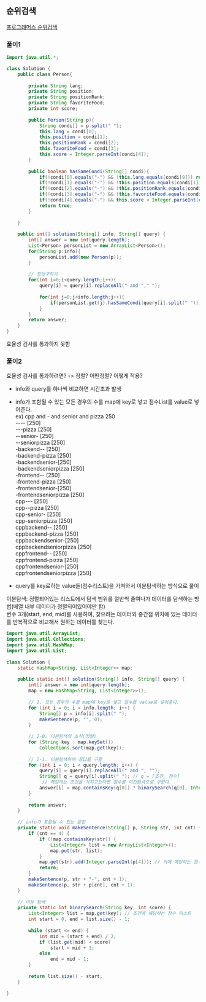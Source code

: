 ## 순위검색
[프로그래머스 순위검색](https://school.programmers.co.kr/tryouts/71877/challenges)


### 풀이1
~~~java
import java.util.*;

class Solution {
    public class Person{
        
        private String lang;
        private String position;
        private String positionRank;
        private String favoriteFood;
        private int score;
        
        public Person(String p){
            String condi[] = p.split(" ");
            this.lang = condi[0];
            this.position = condi[1];
            this.positionRank = condi[2];
            this.favoriteFood = condi[3];
            this.score = Integer.parseInt(condi[4]);
        }
        
        public boolean hasSameCondi(String[] condi){
            if(!condi[0].equals("-") && !this.lang.equals(condi[0])) return false;
            if(!condi[1].equals("-") && !this.position.equals(condi[1])) return false;
            if(!condi[2].equals("-") && !this.positionRank.equals(condi[2])) return false;
            if(!condi[3].equals("-") && !this.favoriteFood.equals(condi[3])) return false;
            if(!condi[4].equals("-") && this.score < Integer.parseInt(condi[4])) return false;
            return true;
        }
        
    }
    
    public int[] solution(String[] info, String[] query) {
        int[] answer = new int[query.length];
        List<Person> personList = new ArrayList<Person>();
        for(String p:info){
            personList.add(new Person(p));
        }
        
        // 정답구하기
        for(int i=0;i<query.length;i++){
            query[i] = query[i].replaceAll(" and "," ");
            
            for(int j=0;j<info.length;j++){
                if(personList.get(j).hasSameCondi(query[i].split(" "))) ++answer[i];
            }
        }
        return answer;
    }
}
~~~
효율성 검사를 통과하지 못함


### 풀이2
효율성 검사를 통과하려면? -> 정렬? 어떤정렬? 어떻게 적용?

- info와 query를 하나씩 비교하면 시간초과 발생  
- info가 포함될 수 있는 모든 경우의 수를 map에 key로 넣고 점수List를 value로 넣어준다.  
ex) cpp and - and senior and pizza 250  
---- [250]  
---pizza [250]  
--senior- [250]  
--seniorpizza [250]  
-backend-- [250]  
-backend-pizza [250]  
-backendsenior-[250]  
-backendseniorpizza [250]  
-frontend-- [250]  
-frontend-pizza [250]  
-frontendsenior-[250]  
-frontendseniorpizza [250]  
cpp--- [250]  
cpp--pizza [250]  
cpp-senior- [250]  
cpp-seniorpizza [250]  
cppbackend-- [250]  
cppbackend-pizza [250]  
cppbackendsenior-[250]  
cppbackendseniorpizza [250]  
cppfrontend-- [250]  
cppfrontend-pizza [250]  
cppfrontendsenior-[250]  
cppfrontendseniorpizza [250]  

- query를 key로하는 value들(점수리스트)을 가져와서 이분탐색하는 방식으로 풀이  

이분탐색: 정렬되어있는 리스트에서 탐색 범위를 절반씩 줄여나가 데이터를 탐색하는 방법(배열 내부 데이터가 정렬되어있어야만 함)  
변수 3개(start, end, mid)를 사용하여, 찾으려는 데이터와 중간점 위치에 있는 데이터를 반복적으로 비교해서 원하는 데이터를 찾는다.  

~~~java
import java.util.ArrayList;
import java.util.Collections;
import java.util.HashMap;
import java.util.List;
 
class Solution {
    static HashMap<String, List<Integer>> map;
 
    public static int[] solution(String[] info, String[] query) {
        int[] answer = new int[query.length];
        map = new HashMap<String, List<Integer>>();
 
        // 1. 모든 경우의 수를 map에 key로 넣고 점수를 value로 넣어준다.
        for (int i = 0; i < info.length; i++) {
            String[] p = info[i].split(" ");
            makeSentence(p, "", 0);
        }
 
        // 2-0. 이분탐색의 초석(정렬)
        for (String key : map.keySet())
            Collections.sort(map.get(key));
 
        // 2-1. 이분탐색하여 정답을 구함
        for (int i = 0; i < query.length; i++) {
            query[i] = query[i].replaceAll(" and ", "");
            String[] q = query[i].split(" "); // q = [조건, 점수]
             // 해당하는 조건을 가지고있다면 점수를 이진탐색으로 구한다.
            answer[i] = map.containsKey(q[0]) ? binarySearch(q[0], Integer.parseInt(q[1])) : 0;
        }
 
        return answer;
    }
     
    // info가 포함될 수 있는 문장
    private static void makeSentence(String[] p, String str, int cnt) {
        if (cnt == 4) {
            if (!map.containsKey(str)) {
                List<Integer> list = new ArrayList<Integer>();
                map.put(str, list);
            }
            map.get(str).add(Integer.parseInt(p[4])); // 키에 해당하는 점수를 value값으로 넣어줌
            return;
        }
        makeSentence(p, str + "-", cnt + 1);
        makeSentence(p, str + p[cnt], cnt + 1);
    }
 
    // 이분 탐색
    private static int binarySearch(String key, int score) {
        List<Integer> list = map.get(key); // 조건에 해당하는 점수 리스트
        int start = 0, end = list.size() - 1;
 
        while (start <= end) {
            int mid = (start + end) / 2;
            if (list.get(mid) < score)
                start = mid + 1;
            else
                end = mid - 1;
        }
 
        return list.size() - start;
    }

}
~~~

